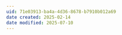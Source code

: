 ```yaml
---
uid: 71e03913-ba4a-4d36-8678-b7910b012a69
date created: 2025-02-14
date modified: 2025-07-10
---
```


